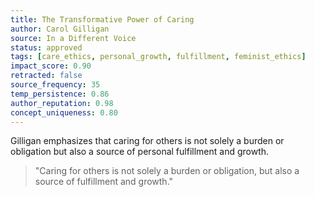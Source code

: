 ```yaml
---
title: The Transformative Power of Caring
author: Carol Gilligan
source: In a Different Voice
status: approved
tags: [care_ethics, personal_growth, fulfillment, feminist_ethics]
impact_score: 0.90
retracted: false
source_frequency: 35
temp_persistence: 0.86
author_reputation: 0.98
concept_uniqueness: 0.80
---
```


Gilligan emphasizes that caring for others is not solely a burden or obligation but also a source of personal fulfillment and growth.

> "Caring for others is not solely a burden or obligation, but also a source of fulfillment and growth."
